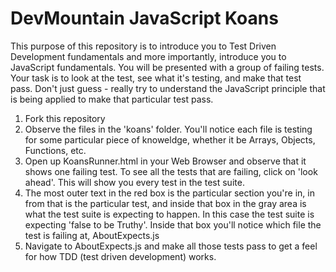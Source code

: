 DevMountain JavaScript Koans
=================
This purpose of this repository is to introduce you to Test Driven Development fundamentals and more importantly, introduce you to JavaScript fundamentals. You will be presented with a group of failing tests. Your task is to look at the test, see what it's testing, and make that test pass. Don't just guess - really try to understand the JavaScript principle that is being applied to make that particular test pass.

1. Fork this repository
2. Observe the files in the 'koans' folder. You'll notice each file is testing for some particular piece of knoweldge, whether it be Arrays, Objects, Functions, etc.
3. Open up KoansRunner.html in your Web Browser and observe that it shows one failing test. To see all the tests that are failing, click on 'look ahead'. This will show you every test in the test suite. 
4. The most outer text in the red box is the particular section you're in, in from that is the particular test, and inside that box in the gray area is what the test suite is expecting to happen. In this case the test suite is expecting 'false to be Truthy'. Inside that box you'll notice which file the test is failing at, AboutExpects.js
5. Navigate to AboutExpects.js and make all those tests pass to get a feel for how TDD (test driven development) works.
